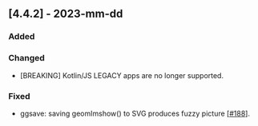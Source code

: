 ## [4.4.2] - 2023-mm-dd

### Added

### Changed

- [BREAKING] Kotlin/JS LEGACY apps are no longer supported.

### Fixed
- ggsave: saving geomImshow() to SVG produces fuzzy picture [[#188](https://github.com/JetBrains/lets-plot-kotlin/issues/188)].
